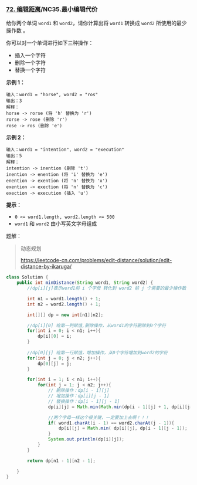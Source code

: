 ### [72. 编辑距离](https://leetcode-cn.com/problems/edit-distance/)/NC35.最小编辑代价

给你两个单词 `word1` 和 `word2`，请你计算出将 `word1` 转换成 `word2` 所使用的最少操作数 。

你可以对一个单词进行如下三种操作：

- 插入一个字符
- 删除一个字符
- 替换一个字符

**示例 1：**

```
输入：word1 = "horse", word2 = "ros"
输出：3
解释：
horse -> rorse (将 'h' 替换为 'r')
rorse -> rose (删除 'r')
rose -> ros (删除 'e')
```

**示例 2：**

```
输入：word1 = "intention", word2 = "execution"
输出：5
解释：
intention -> inention (删除 't')
inention -> enention (将 'i' 替换为 'e')
enention -> exention (将 'n' 替换为 'x')
exention -> exection (将 'n' 替换为 'c')
exection -> execution (插入 'u')
```

**提示：**

- `0 <= word1.length, word2.length <= 500`
- `word1` 和 `word2` 由小写英文字母组成

题解：

>动态规划
>
>https://leetcode-cn.com/problems/edit-distance/solution/edit-distance-by-ikaruga/

```java
class Solution {
    public int minDistance(String word1, String word2) {
        //dp[i][j]表示word1前 i 个字母 转化到 word2 前 j 个需要的最少操作数

        int n1 = word1.length() + 1;
        int n2 = word2.length() + 1;

        int[][] dp = new int[n1][n2];

        //dp[i][0] 给第一列赋值,删除操作，从word1的字符删除到0个字符
        for(int i = 0; i < n1; i++){
            dp[i][0] = i;
        }
        
        //dp[0][j] 给第一行赋值，增加操作，从0个字符增加到word2的字符
        for(int j = 0; j < n2; j++){
            dp[0][j] = j;
        }

        for(int i = 1; i < n1; i++){
            for(int j = 1; j < n2; j++){
                // 删除操作：dp[i - 1][j]
                // 增加操作：dp[i][j - 1]
                // 替换操作：dp[i - 1][j - 1]
                dp[i][j] = Math.min(Math.min(dp[i - 1][j] + 1, dp[i][j-1] + 1), dp[i - 1][j - 1] + 1);

                //两个字母一样这个很关键，一定要加上去啊！！！
                if( word1.charAt(i - 1) == word2.charAt(j - 1)){
                    dp[i][j] = Math.min( dp[i][j], dp[i - 1][j - 1]);
                }
                System.out.println(dp[i][j]);
            }
        }

        return dp[n1 - 1][n2 - 1];

    }
}
```

